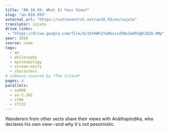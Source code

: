 ```yaml
---
title: "AN 10.93: What Is Your View?"
slug: "an.010.093"
external_url: "https://suttacentral.net/an10.93/en/sujato"
translator: sujato
drive_links:
 - "https://drive.google.com/file/d/1SYmWh1TwHbscsZkBxZwHTUgRJQZQ-mMp"
year: 2018
course: view
tags:
  - an
  - philosophy
  - epistemology
  - stream-entry
  - characters
# nibbana covered by *The Island*
pages: 4
parallels:
  - sa968
  - sa-2.202
  - sf80
  - sf132
---
```


Wanderers from other sects share their views with Anāthapiṇḍika, who declares his own view--and why it's not pessimistic.

